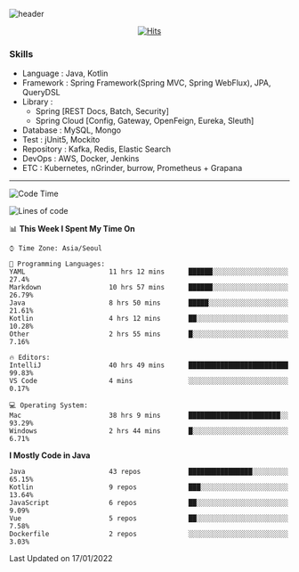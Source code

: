 <!-- Github Profile Readme로 프로필 꾸미기 : https://zzsza.github.io/development/2020/07/10/make-github-profile-readme/ -->

<!-- github theme -->
  <!-- 
    ![header](https://capsule-render.vercel.app/api?type=slice&color=e0f0e3&height=150&section=header&text=beasy&fontSize=45)
  -->
  ![header](https://capsule-render.vercel.app/api?type=soft&color=e0f0e3&height=150&section=header&text=Choi-YongSeok&fontSize=55&animation=twinkling)


<!-- hits count : https://hits.seeyoufarm.com/ -->
<div align=center>
    
  [![Hits](https://hits.seeyoufarm.com/api/count/incr/badge.svg?url=https%3A%2F%2Fgithub.com%2Fchoi-ys&count_bg=%2379C83D&title_bg=%23555555&icon=&icon_color=%23E7E7E7&title=hits&edge_flat=false)](https://hits.seeyoufarm.com)

</div>


<!-- Committed Top Lang -->
<div align=center>
</div>


### Skills
 - Language : Java, Kotlin
 - Framework : Spring Framework(Spring MVC, Spring WebFlux), JPA, QueryDSL
 - Library : 
   - Spring [REST Docs, Batch, Security]
   - Spring Cloud [Config, Gateway, OpenFeign, Eureka, Sleuth]
 - Database : MySQL, Mongo
 - Test : jUnit5, Mockito
 - Repository : Kafka, Redis, Elastic Search
 - DevOps : AWS, Docker, Jenkins
 - ETC : Kubernetes, nGrinder, burrow, Prometheus + Grapana

---

<!--START_SECTION:waka-->
![Code Time](http://img.shields.io/badge/Code%20Time-1%2C941%20hrs%2057%20mins-blue)

![Lines of code](https://img.shields.io/badge/From%20Hello%20World%20I%27ve%20Written-208%20Thousand%20lines%20of%20code-blue)

📊 **This Week I Spent My Time On** 

```text
⌚︎ Time Zone: Asia/Seoul

💬 Programming Languages: 
YAML                     11 hrs 12 mins      ██████░░░░░░░░░░░░░░░░░░░   27.4% 
Markdown                 10 hrs 57 mins      ██████░░░░░░░░░░░░░░░░░░░   26.79% 
Java                     8 hrs 50 mins       █████░░░░░░░░░░░░░░░░░░░░   21.61% 
Kotlin                   4 hrs 12 mins       ██░░░░░░░░░░░░░░░░░░░░░░░   10.28% 
Other                    2 hrs 55 mins       █░░░░░░░░░░░░░░░░░░░░░░░░   7.16%

🔥 Editors: 
IntelliJ                 40 hrs 49 mins      █████████████████████████   99.83% 
VS Code                  4 mins              ░░░░░░░░░░░░░░░░░░░░░░░░░   0.17%

💻 Operating System: 
Mac                      38 hrs 9 mins       ███████████████████████░░   93.29% 
Windows                  2 hrs 44 mins       █░░░░░░░░░░░░░░░░░░░░░░░░   6.71%

```

**I Mostly Code in Java** 

```text
Java                     43 repos            ████████████████░░░░░░░░░   65.15% 
Kotlin                   9 repos             ███░░░░░░░░░░░░░░░░░░░░░░   13.64% 
JavaScript               6 repos             ██░░░░░░░░░░░░░░░░░░░░░░░   9.09% 
Vue                      5 repos             ██░░░░░░░░░░░░░░░░░░░░░░░   7.58% 
Dockerfile               2 repos             ░░░░░░░░░░░░░░░░░░░░░░░░░   3.03%

```



 Last Updated on 17/01/2022
<!--END_SECTION:waka-->

<!-- 
![footer](https://capsule-render.vercel.app/api?section=footer&type=slice&color=e0f0e3)
-->


